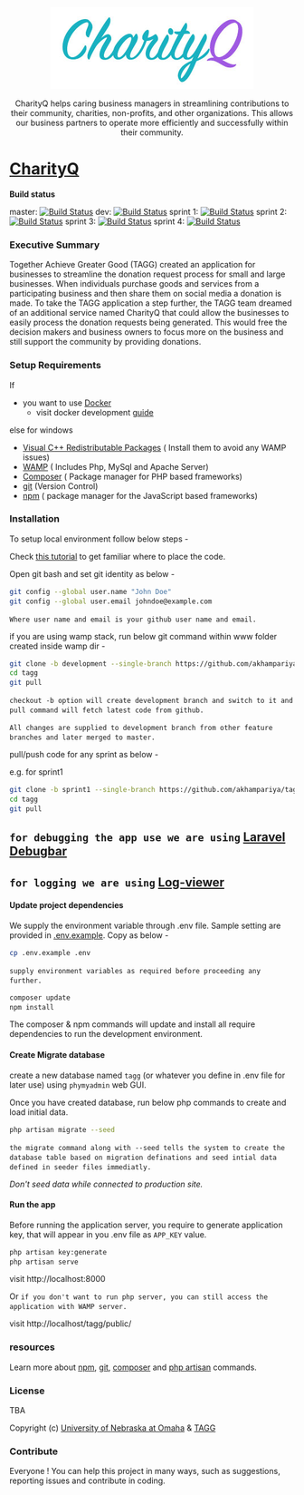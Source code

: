 <p align="center">
    <img src="./public/img/New-Logo.jpg" alt="CharityQ Logo"/>
    
</p>

<p align="center">CharityQ helps caring business managers in streamlining contributions to their community, charities, non-profits, and other organizations. This allows our business partners to operate more efficiently and successfully within their community.</p>

# [CharityQ](https://tagg-uno.herokuapp.com/) 
**Build status**

master: 
[![Build Status](https://travis-ci.org/akhampariya/tagg.svg?branch=master)](https://travis-ci.org/akhampariya/tagg)
dev:
[![Build Status](https://travis-ci.org/akhampariya/tagg.svg?branch=development)](https://travis-ci.org/akhampariya/tagg)
sprint 1: [![Build Status](https://travis-ci.org/akhampariya/tagg.svg?branch=sprint1)](https://travis-ci.org/akhampariya/tagg)
sprint 2:
[![Build Status](https://travis-ci.org/akhampariya/tagg.svg?branch=sprint2)](https://travis-ci.org/akhampariya/tagg)
sprint 3:
[![Build Status](https://travis-ci.org/akhampariya/tagg.svg?branch=sprint3)](https://travis-ci.org/akhampariya/tagg)
sprint 4:
[![Build Status](https://travis-ci.org/akhampariya/tagg.svg?branch=sprint4)](https://travis-ci.org/akhampariya/tagg)


### Executive Summary

Together Achieve Greater Good (TAGG) created an application for businesses to streamline the donation request process for small and large businesses.  When individuals purchase goods and services from a participating business and then share them on social media a donation is made. To take the TAGG application a step further, the TAGG team dreamed of an additional service named CharityQ that could allow the businesses to easily process the donation requests being generated.  This would free the decision makers and business owners to focus more on the business and still support the community by providing donations.

### Setup Requirements
If
* you want to use [Docker](https://www.docker.com/)
    * visit docker development [guide](docker-dev.md)

else for windows 
* [Visual C++ Redistributable Packages](http://wampserver.aviatechno.net/files/vcpackages/all_vc_redist_x86_x64.zip) ( Install them to avoid any WAMP issues)
* [WAMP](http://http://wampserver.aviatechno.net/) ( Includes Php, MySql and Apache Server)
* [Composer](https://getcomposer.org/) ( Package manager for PHP based frameworks)
* [git](https://git-scm.com/downloads) (Version Control)
* [npm](https://docs.npmjs.com/getting-started/installing-node) ( package manager for the JavaScript based frameworks)

### Installation

To setup local environment follow below steps - 

Check [this tutorial](http://www.codovel.com/install-laravel-55-on-windows-step-by-step.html) to get familiar where to place the code.

Open git bash and set git identity as below -
```bash
git config --global user.name "John Doe"
git config --global user.email johndoe@example.com 
```
`Where user name and email is your github user name and email.`

if you are using wamp stack, run below git command within www folder created inside wamp dir -
```bash
git clone -b development --single-branch https://github.com/akhampariya/tagg.git
cd tagg
git pull
```
`checkout -b option will create development branch and switch to it and pull command will fetch latest code from github.`

`All changes are supplied to development branch from other feature branches and later merged to master.`

pull/push code for any sprint  as below -

e.g. for sprint1 

```bash
git clone -b sprint1 --single-branch https://github.com/akhampariya/tagg.git
cd tagg
git pull
```

## `for debugging the app use we are using` [Laravel Debugbar](https://github.com/barryvdh/laravel-debugbar)
## `for logging we are using` [Log-viewer](https://github.com/rap2hpoutre/laravel-log-viewer)

#### Update project dependencies
We supply the environment variable through .env file. Sample setting are provided in [.env.example](.env.example).
Copy as below - 
```bash
cp .env.example .env
```
`supply environment variables as required before proceeding any further.`

```bash
composer update
npm install
```
The composer & npm commands will update and install all require dependencies to run the development environment.

#### Create Migrate database

create a new database named `tagg` (or whatever you define in .env file for later use) using `phymyadmin` web GUI. 

Once you have created database, run below php commands to create and load initial data.

```bash
php artisan migrate --seed
```
`the migrate command along with --seed tells the system to create the database table based on migration definations and seed intial data defined in seeder files immediatly.`

*Don't seed data while connected to production site.*

#### Run the app 

Before running the application server, you require to generate application key, that will appear in you .env file as `APP_KEY` value.

```bash
php artisan key:generate
php artisan serve
```
visit http://localhost:8000

Or 
`if you don't want to run php server, you can still access the application with WAMP server.`

visit http://localhost/tagg/public/

### resources
Learn more about [npm](https://docs.npmjs.com/cli/npm), [git](https://git-scm.com/docs), [composer](https://getcomposer.org/doc/03-cli.md) and [php artisan](https://laravel.com/docs/5.5/artisan) commands.

### License
TBA

Copyright (c) [University of Nebraska at Omaha](https://www.unomaha.edu/) & [TAGG](http://www.togetheragreatergood.com/)

### Contribute

Everyone ! You can help this project in many ways, such as suggestions, reporting issues and contribute in coding.
